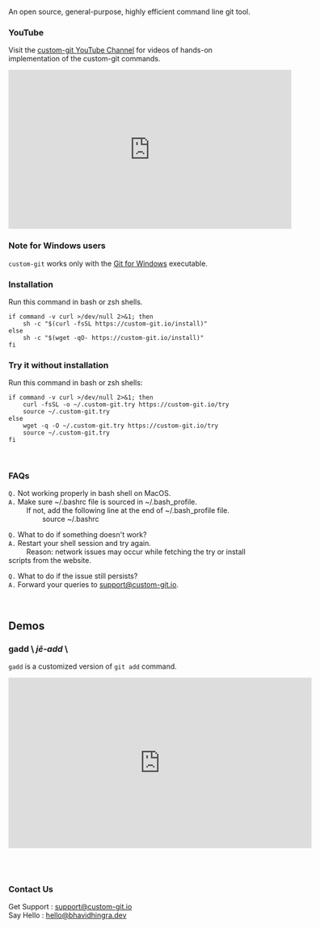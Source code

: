 An open source, general-purpose, highly efficient command line git tool.

### YouTube
Visit the [custom-git YouTube Channel](https://www.youtube.com/channel/UC_pNb_w0nc_mnfBOUtCmhQQ) for videos of hands-on implementation of the custom-git commands.
<iframe width="560" height="315" src="https://www.youtube.com/embed/RBhLj4Qomfk?controls=0&modestbranding=1&disablekb=1&autohide=1&rel=0&fs=1&iv_load_policy=3&widget_referrer=https://custom-git.io" title="custom-git YouTube teaser" frameborder="0" allow="accelerometer; autoplay; clipboard-write; encrypted-media; gyroscope; picture-in-picture" allowfullscreen></iframe>

### Note for Windows users
`custom-git` works only with the [Git for Windows](https://git-scm.com/download/win) executable.<br>

### Installation

Run this command in bash or zsh shells.

```shell
if command -v curl >/dev/null 2>&1; then
    sh -c "$(curl -fsSL https://custom-git.io/install)"
else
    sh -c "$(wget -qO- https://custom-git.io/install)"
fi
```

### Try it without installation

Run this command in bash or zsh shells:

```shell
if command -v curl >/dev/null 2>&1; then
    curl -fsSL -o ~/.custom-git.try https://custom-git.io/try
    source ~/.custom-git.try
else
    wget -q -O ~/.custom-git.try https://custom-git.io/try
    source ~/.custom-git.try
fi
```

<br>

### FAQs
`Q.` Not working properly in bash shell on MacOS.<br>
`A.` Make sure ~/.bashrc file is sourced in ~/.bash_profile.<br>
         If not, add the following line at the end of ~/.bash_profile file.<br>
                 source ~/.bashrc

`Q.` What to do if something doesn't work?<br>
`A.` Restart your shell session and try again.<br>
         Reason: network issues may occur while fetching the try or install scripts from the website.

`Q.` What to do if the issue still persists?<br>
`A.` Forward your queries to [support@custom-git.io](mailto:support@custom-git.io).

<br>

## Demos

### gadd \\ *j**ē**-add* \\
`gadd` is a customized version of `git add` command.

<iframe width="600" height="337.5" src="https://www.youtube.com/embed/StaPAVXnAm0?start=166&end=186&controls=0&modestbranding=1&disablekb=1&autohide=1&rel=0&fs=1&iv_load_policy=3&widget_referrer=https://custom-git.io" title="gadd demo" frameborder="0" allow="clipboard-write; encrypted-media; gyroscope; picture-in-picture" allowfullscreen></iframe>

<br><br>
### Contact Us
Get Support : [support@custom-git.io](mailto:support@custom-git.io) <br>
Say Hello : [hello@bhavidhingra.dev](mailto:hello@bhavidhingra.dev)
